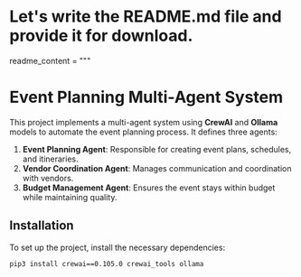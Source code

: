 # Let's write the README.md file and provide it for download.
readme_content = """
# Event Planning Multi-Agent System

This project implements a multi-agent system using **CrewAI** and **Ollama** models to automate the event planning process. It defines three agents:

1. **Event Planning Agent**: Responsible for creating event plans, schedules, and itineraries.
2. **Vendor Coordination Agent**: Manages communication and coordination with vendors.
3. **Budget Management Agent**: Ensures the event stays within budget while maintaining quality.

## Installation

To set up the project, install the necessary dependencies:

```bash
pip3 install crewai==0.105.0 crewai_tools ollama
```



